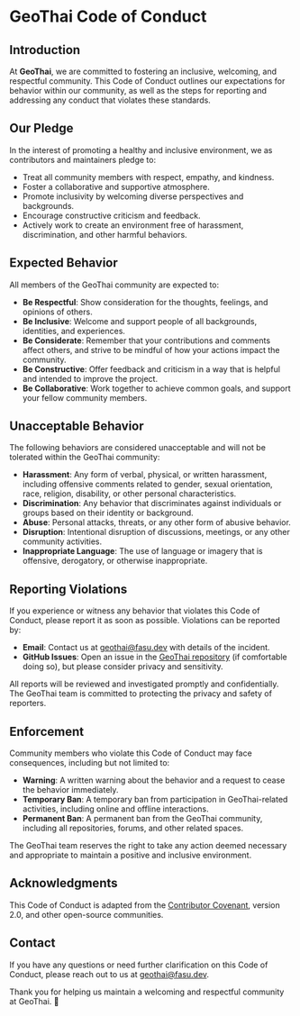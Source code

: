 # GeoThai Code of Conduct

## Introduction

At **GeoThai**, we are committed to fostering an inclusive, welcoming, and respectful community. This Code of Conduct outlines our expectations for behavior within our community, as well as the steps for reporting and addressing any conduct that violates these standards.

## Our Pledge

In the interest of promoting a healthy and inclusive environment, we as contributors and maintainers pledge to:

- Treat all community members with respect, empathy, and kindness.
- Foster a collaborative and supportive atmosphere.
- Promote inclusivity by welcoming diverse perspectives and backgrounds.
- Encourage constructive criticism and feedback.
- Actively work to create an environment free of harassment, discrimination, and other harmful behaviors.

## Expected Behavior

All members of the GeoThai community are expected to:

- **Be Respectful**: Show consideration for the thoughts, feelings, and opinions of others.
- **Be Inclusive**: Welcome and support people of all backgrounds, identities, and experiences.
- **Be Considerate**: Remember that your contributions and comments affect others, and strive to be mindful of how your actions impact the community.
- **Be Constructive**: Offer feedback and criticism in a way that is helpful and intended to improve the project.
- **Be Collaborative**: Work together to achieve common goals, and support your fellow community members.

## Unacceptable Behavior

The following behaviors are considered unacceptable and will not be tolerated within the GeoThai community:

- **Harassment**: Any form of verbal, physical, or written harassment, including offensive comments related to gender, sexual orientation, race, religion, disability, or other personal characteristics.
- **Discrimination**: Any behavior that discriminates against individuals or groups based on their identity or background.
- **Abuse**: Personal attacks, threats, or any other form of abusive behavior.
- **Disruption**: Intentional disruption of discussions, meetings, or any other community activities.
- **Inappropriate Language**: The use of language or imagery that is offensive, derogatory, or otherwise inappropriate.

## Reporting Violations

If you experience or witness any behavior that violates this Code of Conduct, please report it as soon as possible. Violations can be reported by:

- **Email**: Contact us at [geothai@fasu.dev](mailto:geothai@fasu.dev) with details of the incident.
- **GitHub Issues**: Open an issue in the [GeoThai repository](https://github.com/GeoThai/website/issues) (if comfortable doing so), but please consider privacy and sensitivity.

All reports will be reviewed and investigated promptly and confidentially. The GeoThai team is committed to protecting the privacy and safety of reporters.

## Enforcement

Community members who violate this Code of Conduct may face consequences, including but not limited to:

- **Warning**: A written warning about the behavior and a request to cease the behavior immediately.
- **Temporary Ban**: A temporary ban from participation in GeoThai-related activities, including online and offline interactions.
- **Permanent Ban**: A permanent ban from the GeoThai community, including all repositories, forums, and other related spaces.

The GeoThai team reserves the right to take any action deemed necessary and appropriate to maintain a positive and inclusive environment.

## Acknowledgments

This Code of Conduct is adapted from the [Contributor Covenant](https://www.contributor-covenant.org/version/2/0/code_of_conduct/), version 2.0, and other open-source communities.

## Contact

If you have any questions or need further clarification on this Code of Conduct, please reach out to us at [geothai@fasu.dev](mailto:geothai@fasu.dev).

Thank you for helping us maintain a welcoming and respectful community at GeoThai. 🌟
